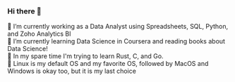 ### Hi there 👋
🔭 I’m currently working as a Data Analyst using Spreadsheets, SQL, Python, and Zoho Analytics BI
<br>
🌱 I’m currently learning Data Science in Coursera and reading books about Data Science!
<br>
🦀 In my spare time I'm trying to learn Rust, C, and Go. 
<br>
🐧 Linux is my default OS and my favorite OS, followed by MacOS and Windows is okay too, but it is my last choice


<!--
**DavidBoh/DavidBoh** is a ✨ _special_ ✨ repository because its `README.md` (this file) appears on your GitHub profile.

Here are some ideas to get you started:


- 
- 👯 I’m looking to collaborate on ...
- 🤔 I’m looking for help with ...
- 💬 Ask me about ...
- 📫 How to reach me: ...
- 😄 Pronouns: ...
- ⚡ Fun fact: ...
-->
